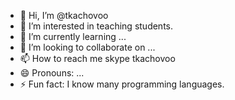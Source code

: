 - 👋 Hi, I’m @tkachovoo
- 👀 I’m interested in teaching students.
- 🌱 I’m currently learning ...
- 💞️ I’m looking to collaborate on ...
- 📫 How to reach me skype tkachovoo 
- 😄 Pronouns: ...
- ⚡ Fun fact: I know many programming languages.

<!---
tkachovoo/tkachovoo is a ✨ special ✨ repository because its `README.md` (this file) appears on your GitHub profile.
You can click the Preview link to take a look at your changes.
--->
